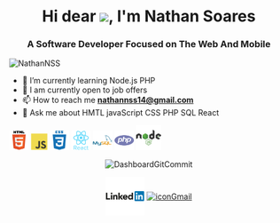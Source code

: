 <h1 align="center">Hi dear <img src="https://raw.githubusercontent.com/kaueMarques/kaueMarques/master/hi.gif" width="30px">, I'm Nathan Soares</h1>
<h3 align="center">A Software Developer Focused on The Web And Mobile</h3>
<p align="left"> <img src="https://komarev.com/ghpvc/?username=NathanNSS" alt="NathanNSS" /> </p>

- 🌱 I’m currently learning Node.js PHP 
- 🔭 I am currently open to job offers
- 📫 How to reach me **nathannss14@gmail.com**
- 💬 Ask me about HMTL javaScript CSS PHP SQL React

<p align="left">
  <img src="https://raw.githubusercontent.com/devicons/devicon/master/icons/html5/html5-original-wordmark.svg" alt="html5"  width="35" height="35"/>
  <img src="https://raw.githubusercontent.com/devicons/devicon/master/icons/javascript/javascript-original.svg" alt="javascript" width="30" height="30"/>  
  <img src="https://raw.githubusercontent.com/devicons/devicon/master/icons/css3/css3-plain-wordmark.svg" alt="css3"  width="35" height="35"/>
  <img src="https://raw.githubusercontent.com/devicons/devicon/master/icons/react/react-original-wordmark.svg" alt="react" width="35" height="35"/>  
  <img src="https://raw.githubusercontent.com/devicons/devicon/master/icons/mysql/mysql-original-wordmark.svg" alt="mySql" width="35" height="35"/>
  <img src="https://raw.githubusercontent.com/devicons/devicon/master/icons/php/php-plain.svg" alt="php" width="35" height="35"/>
  <img src="https://raw.githubusercontent.com/devicons/devicon/master/icons/nodejs/nodejs-original-wordmark.svg" alt="nodejs" width="45" height="45"/>
</p>
<p align="center">
<img src="https://github-readme-stats.vercel.app/api?username=NathanNSS&show_icons=true" alt="DashboardGitCommit"/>
<!--<img src="https://github-readme-stats.vercel.app/api/top-langs/?username=NathanNSS&layout=compact&langs_count=8&theme=vue-dark" alt="DashboardGitLang"/>-->
</p>

<p align="center">
<a href="https://www.linkedin.com/in/nathan-soares-dos-santos-97bbbb196" target="blank"><img align="center" src="https://raw.githubusercontent.com/devicons/devicon/master/icons/linkedin/linkedin-original-wordmark.svg" alt="iconLinkdin" height="70" width="70" /></a>
<a href="mailto:nathannss14@gmail.com" target="blank"><img align="center" src="https://cdn.jsdelivr.net/npm/simple-icons@3.0.1/icons/gmail.svg" alt="iconGmail" height="30" width="30" /></a>
 <!--
<a href="mailto:nathannss14@gmail.com" target="blank"><img align="center" src="https://cdn.jsdelivr.net/npm/simple-icons@3.0.1/icons/gmail.svg" alt="iconGmail" height="20" width="20" /></a>
-->
</p>

<!--
**NathanNSS/Nathannss** is a ✨ _special_ ✨ repository because its `README.md` (this file) appears on your GitHub profile.

Here are some ideas to get you started:

- 🔭 I’m currently working on ...
- 🌱 I’m currently learning ...
- 👯 I’m looking to collaborate on ...
- 🤔 I’m looking for help with ...
- 💬 Ask me about ...
- 📫 How to reach me: ...
- 😄 Pronouns: ...
- ⚡ Fun fact: ...
-->
